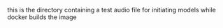 this is the directory containing a test audio file for initiating models while docker builds the image